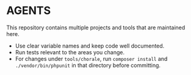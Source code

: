 # AGENTS

This repository contains multiple projects and tools that are maintained here.

- Use clear variable names and keep code well documented.
- Run tests relevant to the areas you change.
- For changes under `tools/chorale`, run `composer install` and `./vendor/bin/phpunit` in that directory before committing.


